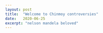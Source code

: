 ```yaml
---
layout: post
title:  "Welcome to Chinmoy controversies"
date:   2020-06-25
excerpt: "nelson mandela beloved"
---
```

